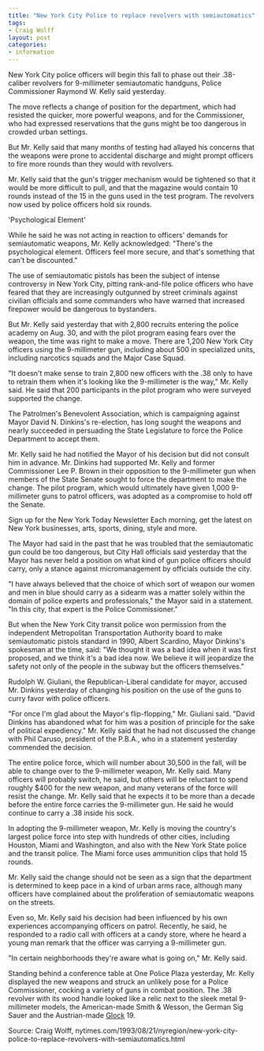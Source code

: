 ```yaml
---
title: "New York City Police to replace revolvers with semiautomatics"
tags:
- Craig Wolff
layout: post
categories:
- information
---
```


New York City police officers will begin this fall to phase out their .38-caliber revolvers for 9-millimeter semiautomatic handguns, Police Commissioner Raymond W. Kelly said yesterday.

The move reflects a change of position for the department, which had resisted the quicker, more powerful weapons, and for the Commissioner, who had expressed reservations that the guns might be too dangerous in crowded urban settings.

But Mr. Kelly said that many months of testing had allayed his concerns that the weapons were prone to accidental discharge and might prompt officers to fire more rounds than they would with revolvers.

Mr. Kelly said that the gun's trigger mechanism would be tightened so that it would be more difficult to pull, and that the magazine would contain 10 rounds instead of the 15 in the guns used in the test program. The revolvers now used by police officers hold six rounds.

'Psychological Element'

While he said he was not acting in reaction to officers' demands for semiautomatic weapons, Mr. Kelly acknowledged: "There's the psychological element. Officers feel more secure, and that's something that can't be discounted."

The use of semiautomatic pistols has been the subject of intense controversy in New York City, pitting rank-and-file police officers who have feared that they are increasingly outgunned by street criminals against civilian officials and some commanders who have warned that increased firepower would be dangerous to bystanders.

But Mr. Kelly said yesterday that with 2,800 recruits entering the police academy on Aug. 30, and with the pilot program easing fears over the weapon, the time was right to make a move. There are 1,200 New York City officers using the 9-millimeter gun, including about 500 in specialized units, including narcotics squads and the Major Case Squad.

"It doesn't make sense to train 2,800 new officers with the .38 only to have to retrain them when it's looking like the 9-millimeter is the way," Mr. Kelly said. He said that 200 participants in the pilot program who were surveyed supported the change.

The Patrolmen's Benevolent Association, which is campaigning against Mayor David N. Dinkins's re-election, has long sought the weapons and nearly succeeded in persuading the State Legislature to force the Police Department to accept them.

Mr. Kelly said he had notified the Mayor of his decision but did not consult him in advance. Mr. Dinkins had supported Mr. Kelly and former Commissioner Lee P. Brown in their opposition to the 9-millimeter gun when members of the State Senate sought to force the department to make the change. The pilot program, which would ultimately have given 1,000 9-millimeter guns to patrol officers, was adopted as a compromise to hold off the Senate.

Sign up for the New York Today Newsletter Each morning, get the latest on New York businesses, arts, sports, dining, style and more.

The Mayor had said in the past that he was troubled that the semiautomatic gun could be too dangerous, but City Hall officials said yesterday that the Mayor has never held a position on what kind of gun police officers should carry, only a stance against micromanagement by officials outside the city.

"I have always believed that the choice of which sort of weapon our women and men in blue should carry as a sidearm was a matter solely within the domain of police experts and professionals," the Mayor said in a statement. "In this city, that expert is the Police Commissioner."

But when the New York City transit police won permission from the independent Metropolitan Transportation Authority board to make semiautomatic pistols standard in 1990, Albert Scardino, Mayor Dinkins's spokesman at the time, said: "We thought it was a bad idea when it was first proposed, and we think it's a bad idea now. We believe it will jeopardize the safety not only of the people in the subway but the officers themselves."

Rudolph W. Giuliani, the Republican-Liberal candidate for mayor, accused Mr. Dinkins yesterday of changing his position on the use of the guns to curry favor with police officers.

"For once I'm glad about the Mayor's flip-flopping," Mr. Giuliani said. "David Dinkins has abandoned what for him was a position of principle for the sake of political expediency." Mr. Kelly said that he had not discussed the change with Phil Caruso, president of the P.B.A., who in a statement yesterday commended the decision.

The entire police force, which will number about 30,500 in the fall, will be able to change over to the 9-millimeter weapon, Mr. Kelly said. Many officers will probably switch, he said, but others will be reluctant to spend roughly $400 for the new weapon, and many veterans of the force will resist the change. Mr. Kelly said that he expects it to be more than a decade before the entire force carries the 9-millimeter gun. He said he would continue to carry a .38 inside his sock.

In adopting the 9-millimeter weapon, Mr. Kelly is moving the country's largest police force into step with hundreds of other cities, including Houston, Miami and Washington, and also with the New York State police and the transit police. The Miami force uses ammunition clips that hold 15 rounds.

Mr. Kelly said the change should not be seen as a sign that the department is determined to keep pace in a kind of urban arms race, although many officers have complained about the proliferation of semiautomatic weapons on the streets.

Even so, Mr. Kelly said his decision had been influenced by his own experiences accompanying officers on patrol. Recently, he said, he responded to a radio call with officers at a candy store, where he heard a young man remark that the officer was carrying a 9-millimeter gun.

"In certain neighborhoods they're aware what is going on," Mr. Kelly said.

Standing behind a conference table at One Police Plaza yesterday, Mr. Kelly displayed the new weapons and struck an unlikely pose for a Police Commissioner, cocking a variety of guns in combat position. The .38 revolver with its wood handle looked like a relic next to the sleek metal 9-millimeter models, the American-made Smith & Wesson, the German Sig Sauer and the Austrian-made [Glock](https://us.glock.com/) 19.

Source: Craig Wolff, nytimes.com/1993/08/21/nyregion/new-york-city-police-to-replace-revolvers-with-semiautomatics.html
